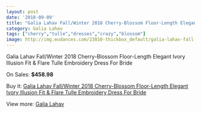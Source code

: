 ```yaml
---
layout: post
date: '2018-09-09'
title: "Galia Lahav Fall/Winter 2018 Cherry-Blossom Floor-Length Elegant Ivory Illusion Fit & Flare Tulle Embroidery Dress For Bride"
category: Galia Lahav
tags: ["cherry","tulle","dresses","crazy","blossom"]
image: http://img.eudances.com/23810-thickbox_default/galia-lahav-fall-winter-2018-cherry-blossom-floor-length-elegant-ivory-illusion-fit-flare-tulle-embroidery-dress-for-bride.jpg
---
```

Galia Lahav Fall/Winter 2018 Cherry-Blossom Floor-Length Elegant Ivory Illusion Fit & Flare Tulle Embroidery Dress For Bride

On Sales: **$458.98**
<a href="https://www.eudances.com/en/galia-lahav/7910-galia-lahav-fall-winter-2018-cherry-blossom-floor-length-elegant-ivory-illusion-fit-flare-tulle-embroidery-dress-for-bride.html"><amp-img layout="responsive" width="600" height="600" src="//img.eudances.com/23810-thickbox_default/galia-lahav-fall-winter-2018-cherry-blossom-floor-length-elegant-ivory-illusion-fit-flare-tulle-embroidery-dress-for-bride.jpg" alt="Galia Lahav Fall/Winter 2018 Cherry-Blossom Floor-Length Elegant Ivory Illusion Fit & Flare Tulle Embroidery Dress For Bride 0" /></a>
<a href="https://www.eudances.com/en/galia-lahav/7910-galia-lahav-fall-winter-2018-cherry-blossom-floor-length-elegant-ivory-illusion-fit-flare-tulle-embroidery-dress-for-bride.html"><amp-img layout="responsive" width="600" height="600" src="//img.eudances.com/23811-thickbox_default/galia-lahav-fall-winter-2018-cherry-blossom-floor-length-elegant-ivory-illusion-fit-flare-tulle-embroidery-dress-for-bride.jpg" alt="Galia Lahav Fall/Winter 2018 Cherry-Blossom Floor-Length Elegant Ivory Illusion Fit & Flare Tulle Embroidery Dress For Bride 1" /></a>

Buy it: [Galia Lahav Fall/Winter 2018 Cherry-Blossom Floor-Length Elegant Ivory Illusion Fit & Flare Tulle Embroidery Dress For Bride](https://www.eudances.com/en/galia-lahav/7910-galia-lahav-fall-winter-2018-cherry-blossom-floor-length-elegant-ivory-illusion-fit-flare-tulle-embroidery-dress-for-bride.html "Galia Lahav Fall/Winter 2018 Cherry-Blossom Floor-Length Elegant Ivory Illusion Fit & Flare Tulle Embroidery Dress For Bride")

View more: [Galia Lahav](https://www.eudances.com/en/119-galia-lahav "Galia Lahav")